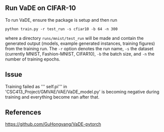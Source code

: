 
## Run VaDE on CIFAR-10

To run VaDE, ensure the package is setup and then run
```
python train.py -r test_run -s cfiar10 -b 64 -n 300
```
where a directory `runs/mnist/test_run` will be made and contain the generated output
(models, example generated instances, training figures) from the training run.
The `-r` option denotes the run name, `-s` the dataset (currently MNIST, Fashion-MNIST, CIFAR10),
`-b` the batch size, and `-n` the number of training epochs.

## Issue
Training failed as ''' self.pi''' in 'CSC413_Project/GMVAE/VAE/VaDE_model.py' is becoming negative during training and everything become nan after that. 

## References
https://github.com/GuHongyang/VaDE-pytorch


